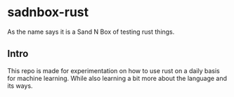 # sadnbox-rust

As the name says it is a Sand N Box of testing rust things. 


## Intro 

This repo is made for experimentation on how to use rust on a daily basis for machine learning. While also learning a bit more about the language and its ways.

